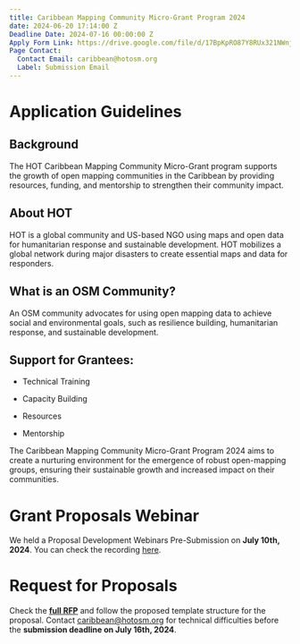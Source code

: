```yaml
---
title: Caribbean Mapping Community Micro-Grant Program 2024
date: 2024-06-20 17:14:00 Z
Deadline Date: 2024-07-16 00:00:00 Z
Apply Form Link: https://drive.google.com/file/d/17BpKpRO87Y8RUx321NWnjnJ-O_YWPA7V/view?usp=sharing
Page Contact:
  Contact Email: caribbean@hotosm.org
  Label: Submission Email
---
```


# Application Guidelines

## Background

The HOT Caribbean Mapping Community Micro-Grant program supports the growth of open mapping communities in the Caribbean by providing resources, funding, and mentorship to strengthen their community impact.

## About HOT

HOT is a global community and US-based NGO using maps and open data for humanitarian response and sustainable development. HOT mobilizes a global network during major disasters to create essential maps and data for responders.

## What is an OSM Community?

An OSM community advocates for using open mapping data to achieve social and environmental goals, such as resilience building, humanitarian response, and sustainable development.

## Support for Grantees:

* Technical Training

* Capacity Building

* Resources

* Mentorship

The Caribbean Mapping Community Micro-Grant Program 2024 aims to create a nurturing environment for the emergence of robust open-mapping groups, ensuring their sustainable growth and increased impact on their communities.

# Grant Proposals Webinar

We held a Proposal Development Webinars Pre-Submission on **July 10th, 2024**. You can check the recording [here](https://youtu.be/jdJdLzcsLHI).

# Request for Proposals

Check the **[full RFP](https://drive.google.com/file/d/17BpKpRO87Y8RUx321NWnjnJ-O_YWPA7V/view?usp=sharing)** and follow the proposed template structure for the proposal. Contact caribbean@hotosm.org for technical difficulties before the **submission deadline on July 16th, 2024**.